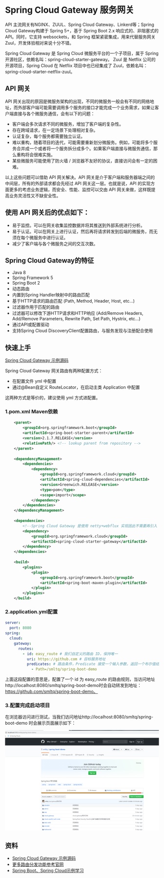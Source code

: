 # Spring Cloud Gateway 服务网关

API 主流网关有NGINX、ZUUL、Spring Cloud Gateway、Linkerd等；Spring Cloud Gateway构建于 Spring 5+，基于 Spring Boot 2.x 响应式的、非阻塞式的 API。同时，它支持 websockets，和 Spring 框架紧密集成，用来代替服务网关Zuul，开发体验相对来说十分不错。

Spring Cloud Gateway 是 Spring Cloud 微服务平台的一个子项目，属于 Spring 开源社区，依赖名叫：spring-cloud-starter-gateway。
Zuul 是 Netflix 公司的开源项目，Spring Cloud 在 Netflix 项目中也已经集成了 Zuul，依赖名叫：spring-cloud-starter-netflix-zuul。

## API 网关

API 网关出现的原因是微服务架构的出现，不同的微服务一般会有不同的网络地址，而外部客户端可能需要调用多个服务的接口才能完成一个业务需求，如果让客户端直接与各个微服务通信，会有以下的问题：

- 客户端会多次请求不同的微服务，增加了客户端的复杂性。
- 存在跨域请求，在一定场景下处理相对复杂。
- 认证复杂，每个服务都需要独立认证。
- 难以重构，随着项目的迭代，可能需要重新划分微服务。例如，可能将多个服务合并成一个或者将一个服务拆分成多个。如果客户端直接与微服务通信，那么重构将会很难实施。
- 某些微服务可能使用了防火墙 / 浏览器不友好的协议，直接访问会有一定的困难。

以上这些问题可以借助 API 网关解决。API 网关是介于客户端和服务器端之间的中间层，所有的外部请求都会先经过 API 网关这一层。也就是说，API 的实现方面更多的考虑业务逻辑，而安全、性能、监控可以交由 API 网关来做，这样既提高业务灵活性又不缺安全性。

## 使用 API 网关后的优点如下：

- 易于监控。可以在网关收集监控数据并将其推送到外部系统进行分析。
- 易于认证。可以在网关上进行认证，然后再将请求转发到后端的微服务，而无须在每个微服务中进行认证。
- 减少了客户端与各个微服务之间的交互次数。

## Spring Cloud Gateway的特征

- Java 8
- Spring Framework 5
- Spring Boot 2
- 动态路由
- 内置到Spring Handler映射中的路由匹配
- 基于HTTP请求的路由匹配 (Path, Method, Header, Host, etc…​)
- 过滤器作用于匹配的路由
- 过滤器可以修改下游HTTP请求和HTTP响应 (Add/Remove Headers, Add/Remove Parameters, Rewrite Path, Set Path, Hystrix, etc…​)
- 通过API或配置驱动
- 支持Spring Cloud DiscoveryClient配置路由，与服务发现与注册配合使用

## 快速上手

[Spring Cloud Gateway 示例源码](https://github.com/smltq/spring-boot-demo/blob/master/cloud-gateway)

Spring Cloud Gateway 网关路由有两种配置方式：

- 在配置文件 yml 中配置
- 通过@Bean自定义 RouteLocator，在启动主类 Application 中配置

这两种方式是等价的，建议使用 yml 方式进配置。

### 1.pom.xml Maven依赖

```xml
    <parent>
        <groupId>org.springframework.boot</groupId>
        <artifactId>spring-boot-starter-parent</artifactId>
        <version>2.1.7.RELEASE</version>
        <relativePath/> <!-- lookup parent from repository -->
    </parent>

    <dependencyManagement>
        <dependencies>
            <dependency>
                <groupId>org.springframework.cloud</groupId>
                <artifactId>spring-cloud-dependencies</artifactId>
                <version>Greenwich.RELEASE</version>
                <type>pom</type>
                <scope>import</scope>
            </dependency>
        </dependencies>
    </dependencyManagement>

    <dependencies>
        <!--Spring Cloud Gateway 是使用 netty+webflux 实现因此不需要再引入 web 模块-->
        <dependency>
            <groupId>org.springframework.cloud</groupId>
            <artifactId>spring-cloud-starter-gateway</artifactId>
        </dependency>
    </dependencies>

    <build>
        <plugins>
            <plugin>
                <groupId>org.springframework.boot</groupId>
                <artifactId>spring-boot-maven-plugin</artifactId>
            </plugin>
        </plugins>
    </build>
```

### 2.application.yml配置

```yaml
server:
  port: 8080
spring:
  cloud:
    gateway:
      routes:
        - id: easy_route # 我们自定义的路由 ID，保持唯一
          uri: https://github.com # 目标服务地址
          predicates: # 路由条件，Predicate 接受一个输入参数，返回一个布尔值结果。该接口包含多种默认方法来将
            - Path=/smltq/spring-boot-demo
```
上面这段配置的意思是，配置了一个 id 为 easy_route 的路由规则，当访问地址 http://localhost:8080/smltq/spring-boot-demo时会自动转发到地址：https://github.com/smltq/spring-boot-demo。

### 3.配置完成启动项目

在浏览器访问进行测试，当我们访问地址http://localhost:8080/smltq/spring-boot-demo 时会展示页面展示如下：

![路由效果](routes.png)

## 资料

- [Spring Cloud Gateway 示例源码](https://github.com/smltq/spring-boot-demo/blob/master/cloud-gateway)
- [更多路由分发功能参考官网](https://cloud.spring.io/spring-cloud-static/Greenwich.SR1/single/spring-cloud.html#_spring_cloud_gateway)
- [Spring Boot、Spring Cloud示例学习](https://github.com/smltq/spring-boot-demo)
